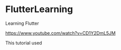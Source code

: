 # FlutterLearning
Learning Flutter

https://www.youtube.com/watch?v=CD1Y2DmL5JM

This tutorial used

